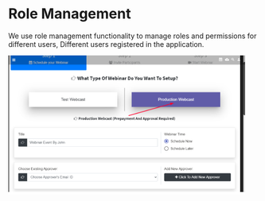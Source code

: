 # Role Management

We use role management functionality to manage roles and permissions for different users, Different users registered in the application.

![](../.gitbook/assets/image%20%28278%29.png)

